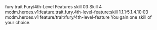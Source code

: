 <ability>
  <metadata>
    <class>fury</class>
    <feature_type>trait</feature_type>
    <file_dpath>Fury/4th-Level Features</file_dpath>
    <item_id>skill</item_id>
    <item_index>03</item_index>
    <item_name>Skill</item_name>
    <level>4</level>
    <scc>mcdm.heroes.v1:feature.trait.fury.4th-level-feature:skill</scc>
    <scdc>1.1.1:5.1.4.10:03</scdc>
    <source>mcdm.heroes.v1</source>
    <type>feature/trait/fury/4th-level-feature</type>
  </metadata>
  <effects>
    <effect type="mundane">You gain one skill of your choice.</effect>
  </effects>
</ability>
